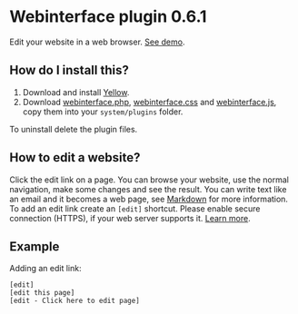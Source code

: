Webinterface plugin 0.6.1
=========================
Edit your website in a web browser. [See demo](http://demo.datenstrom.se/).

How do I install this?
----------------------
1. Download and install [Yellow](https://github.com/datenstrom/yellow/).  
3. Download [webinterface.php](webinterface.php?raw=true), [webinterface.css](webinterface.css?raw=true) and [webinterface.js](webinterface.js?raw=true), copy them into your `system/plugins` folder.  

To uninstall delete the plugin files.

How to edit a website?
----------------------
Click the edit link on a page. You can browse your website, use the normal navigation, make some changes and see the result. You can write text like an email and it becomes a web page, see [Markdown](https://github.com/datenstrom/yellow-extensions/tree/master/plugins/markdown) for more information. To add an edit link create an `[edit]` shortcut. Please enable secure connection (HTTPS), if your web server supports it. [Learn more](https://github.com/datenstrom/yellow/wiki/Security-configuration).

Example
-------
Adding an edit link:

    [edit]
    [edit this page]
    [edit - Click here to edit page]


